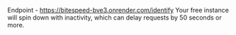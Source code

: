 Endpoint - https://bitespeed-bve3.onrender.com/identify
Your free instance will spin down with inactivity, which can delay requests by 50 seconds or more.
